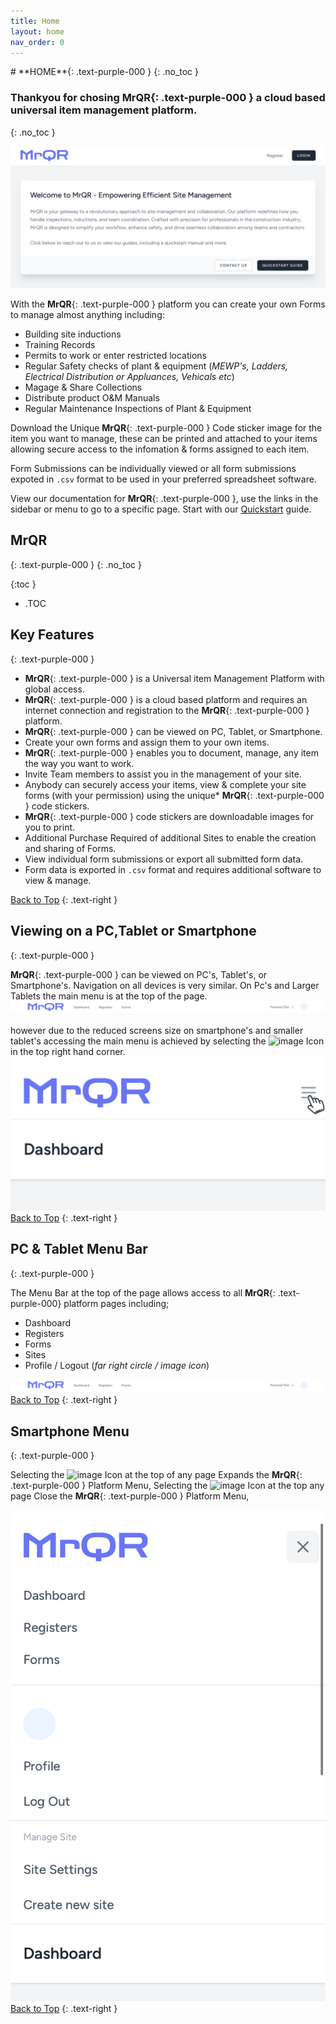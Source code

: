 ```yaml
---
title: Home
layout: home
nav_order: 0
---
```

<html>
<head>
<style>
.button {
  padding: 5px 12px;
  text-align: center;
  text-decoration: none;
  display: inline-block;
  font-size: 12px;
  margin: 4px 2px;
  cursor: pointer; }
.button1 {background-color: #555555;} /* Black */
.button2 {background-color: white;}
.button1 {color: white;}
.button2 {color: black;}
.button1 {border: none;}
.button2 {border: 1px solid grey}
.button1 {border-radius: 5px;}
.button2 {border-radius: 5px;}
  
</style>
</head>
</html>
# **HOME**{: .text-purple-000 }
{: .no_toc }

### Thankyou for chosing **MrQR**{: .text-purple-000 } a cloud based universal item management platform.
{: .no_toc }

![Index](/assets/images/MrQR_Landing_Page.png "Landing Page")

With the **MrQR**{: .text-purple-000 } platform you can create your own Forms to manage almost anything including:
* Building site inductions
* Training Records
* Permits to work or enter restricted locations
* Regular Safety checks of plant & equipment (*MEWP's, Ladders, Electrical Distribution or Appluances, Vehicals etc*)
* Magage & Share Collections
* Distribute product O&M Manuals
* Regular Maintenance Inspections of Plant & Equipment

Download the Unique **MrQR**{: .text-purple-000 } Code sticker image for the item you want to manage, these can be printed and attached to your items allowing secure access to the infomation & forms assigned to each item.

Form Submissions can be individually viewed or all form submissions expoted in `.csv` format to be used in your preferred spreadsheet software.

View our documentation for **MrQR**{: .text-purple-000 }, use the links in the sidebar or menu to go to a specific page. Start with our [Quickstart](https://docs.mrqr.me/quickstart/) guide.

## **MrQR**
{: .text-purple-000 }
{: .no_toc }

{:toc }
- .TOC

## Key Features
{: .text-purple-000 }

* **MrQR**{: .text-purple-000 } is a Universal item Management Platform with global access.
* **MrQR**{: .text-purple-000 } is a cloud based platform and requires an internet connection and registration to the **MrQR**{: .text-purple-000 } platform.
* **MrQR**{: .text-purple-000 } can be viewed on PC, Tablet, or Smartphone. 
* Create your own forms and assign them to your own items.
* **MrQR**{: .text-purple-000 } enables you to document, manage, any item the way you want to work.
* Invite Team members to assist you in the management of your site.
* Anybody can securely access your items, view & complete your site forms (with your permission) using the unique* 
**MrQR**{: .text-purple-000 } code stickers.
* **MrQR**{: .text-purple-000 } code stickers are downloadable images for you to print.
* Additional Purchase Required of additional Sites to enable the creation and sharing of Forms.
* View individual form submissions or export all submitted form data.
* Form data is exported in `.csv` format and requires additional software to view & manage.

[Back to Top](https://docs.mrqr.me/index)
{: .text-right }

## Viewing on a PC,Tablet or Smartphone
{: .text-purple-000 }

**MrQR**{: .text-purple-000 } can be viewed on PC's, Tablet's, or Smartphone's. Navigation on all devices is very similar. On Pc's and Larger Tablets the main menu is at the top of the page.
![Index](/assets/images/MrQR_PC_Menu_Bar.png "PC menu access")

however due to the reduced screens size on smartphone's and smaller tablet's accessing the main menu is achieved by selecting the 
<img width="25" alt="image" src="https://github.com/MrQR-me/docs/assets/153803042/c52befe4-d437-41f0-908d-b7e4ad467e74">
Icon in the top right hand corner.
![Index](/assets/images/MrQR_Mobile_Access_Menu.png "Smartphone menu access")
[Back to Top](https://docs.mrqr.me/index)
{: .text-right }

## PC & Tablet Menu Bar
{: .text-purple-000 }

The Menu Bar at the top of the page allows access to all **MrQR**{: .text-purple-000} platform pages including;
* Dashboard
* Registers
* Forms
* Sites
* Profile / Logout (*far right circle / image icon*)
  
![Index](/assets/images/MrQR_PC_Menu_Bar.png "PC menu access")
[Back to Top](https://docs.mrqr.me/index)
{: .text-right }

## Smartphone Menu
{: .text-purple-000 }

Selecting the 
<img width="25" alt="image" src="https://github.com/MrQR-me/docs/assets/153803042/c52befe4-d437-41f0-908d-b7e4ad467e74">
Icon at the top of any page Expands the **MrQR**{: .text-purple-000 } Platform Menu,
Selecting the
<img width="25" alt="image" src="https://github.com/MrQR-me/docs/assets/153803042/4606c0ca-e99d-44c0-8b63-81048a5d4e2c">
Icon at the top any page Close the **MrQR**{: .text-purple-000 } Platform Menu,

![Index](/assets/images/MrQR_Mobile_Menu.png "Smartphone menu")
[Back to Top](https://docs.mrqr.me/index)
{: .text-right }
